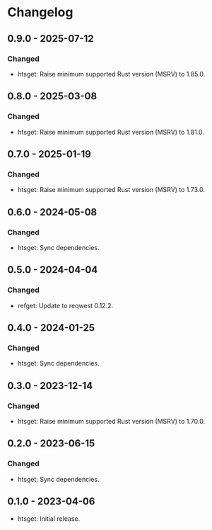 # Changelog

## 0.9.0 - 2025-07-12

### Changed

  * htsget: Raise minimum supported Rust version (MSRV) to 1.85.0.

## 0.8.0 - 2025-03-08

### Changed

  * htsget: Raise minimum supported Rust version (MSRV) to 1.81.0.

## 0.7.0 - 2025-01-19

### Changed

  * htsget: Raise minimum supported Rust version (MSRV) to 1.73.0.

## 0.6.0 - 2024-05-08

### Changed

  * htsget: Sync dependencies.

## 0.5.0 - 2024-04-04

### Changed

  * refget: Update to reqwest 0.12.2.

## 0.4.0 - 2024-01-25

### Changed

  * htsget: Sync dependencies.

## 0.3.0 - 2023-12-14

### Changed

  * htsget: Raise minimum supported Rust version (MSRV) to 1.70.0.

## 0.2.0 - 2023-06-15

### Changed

  * htsget: Sync dependencies.

## 0.1.0 - 2023-04-06

  * htsget: Initial release.
